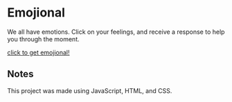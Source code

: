 # Emojional

We all have emotions. Click on your feelings, and receive a response to help you through the moment.

[click to get emojional!]()

## Notes

This project was made using JavaScript, HTML, and CSS.

<!-- # Refactoring to do list -->
<!-- * make the event listener dynamic -->
  <!-- * based on the class / id of the clicked emoji, send a response from that emoji's corresponding array of phrases -->